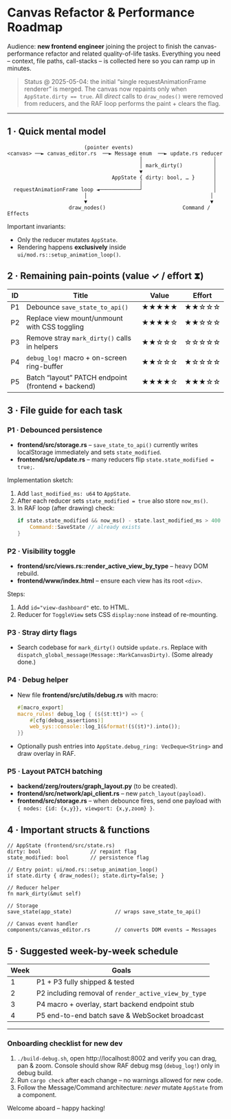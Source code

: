 # Canvas Refactor & Performance Roadmap

Audience: **new frontend engineer** joining the project to finish the canvas-performance
refactor and related quality-of-life tasks.  Everything you need – context,
file paths, call-stacks – is collected here so you can ramp up in minutes.

> Status @ 2025-05-04: the initial “single requestAnimationFrame renderer” is
> merged.  The canvas now repaints only when `AppState.dirty == true`.  All
> *direct* calls to `draw_nodes()` were removed from reducers, and the RAF
> loop performs the paint + clears the flag.

---

## 1 · Quick mental model

```
                         (pointer events)
<canvas> ──► canvas_editor.rs  ──► Message enum  ──► update.rs reducer
                                           │                       │
                                           │ mark_dirty()          │
                                           ▼                       │
                                  AppState { dirty: bool, … }      │
                                           │                       │
  requestAnimationFrame loop ◄─────────────┘                       │
                         │                                        │
                         ▼                                        ▼
                    draw_nodes()                         Command / Effects
```

Important invariants:

* Only the reducer mutates `AppState`.
* Rendering happens **exclusively** inside `ui/mod.rs::setup_animation_loop()`.


## 2 · Remaining pain-points  (value ✓ / effort ⧗)

| ID | Title | Value | Effort |
|----|-------|-------|--------|
| P1 | Debounce `save_state_to_api()` | ★★★★★ | ★★☆☆☆ |
| P2 | Replace view mount/unmount with CSS toggling | ★★★★☆ | ★★☆☆☆ |
| P3 | Remove stray `mark_dirty()` calls in helpers | ★★☆☆☆ | ☆☆☆☆☆ |
| P4 | `debug_log!` macro + on-screen ring-buffer | ★★☆☆☆ | ★☆☆☆☆ |
| P5 | Batch “layout” PATCH endpoint (frontend + backend) | ★★★★☆ | ★★★☆☆ |


## 3 · File guide for each task

### P1 · Debounced persistence

* **frontend/src/storage.rs** – `save_state_to_api()` currently writes
  localStorage immediately and sets `state_modified`.
* **frontend/src/update.rs** – many reducers flip `state.state_modified = true;`.

Implementation sketch:
1. Add `last_modified_ms: u64` to `AppState`.
2. After each reducer sets `state_modified = true` also store `now_ms()`.
3. In RAF loop (after drawing) check:
   ```rust
   if state.state_modified && now_ms() - state.last_modified_ms > 400 {
       Command::SaveState // already exists
   }
   ```

### P2 · Visibility toggle

* **frontend/src/views.rs::render_active_view_by_type** – heavy DOM rebuild.
* **frontend/www/index.html** – ensure each view has its root `<div>`.

Steps:
1. Add `id="view-dashboard"` etc. to HTML.
2. Reducer for `ToggleView` sets CSS `display:none` instead of re-mounting.

### P3 · Stray dirty flags

* Search codebase for `mark_dirty()` outside `update.rs`.  Replace with
  `dispatch_global_message(Message::MarkCanvasDirty)`.  (Some already done.)

### P4 · Debug helper

* New file **frontend/src/utils/debug.rs** with macro:
  ```rust
  #[macro_export]
  macro_rules! debug_log { ($($t:tt)*) => {
      #[cfg(debug_assertions)]
      web_sys::console::log_1(&format!($($t)*).into());
  }}
  ```
* Optionally push entries into `AppState.debug_ring: VecDeque<String>` and
  draw overlay in RAF.

### P5 · Layout PATCH batching

* **backend/zerg/routers/graph_layout.py** (to be created).
* **frontend/src/network/api_client.rs** – new `patch_layout(payload)`.
* **frontend/src/storage.rs** – when debounce fires, send one payload with
  `{ nodes: {id: {x,y}}, viewport: {x,y,zoom} }`.


## 4 · Important structs & functions

```
// AppState (frontend/src/state.rs)
dirty: bool                // repaint flag
state_modified: bool       // persistence flag

// Entry point: ui/mod.rs::setup_animation_loop()
if state.dirty { draw_nodes(); state.dirty=false; }

// Reducer helper
fn mark_dirty(&mut self)

// Storage
save_state(app_state)              // wraps save_state_to_api()

// Canvas event handler
components/canvas_editor.rs        // converts DOM events → Messages
```


## 5 · Suggested week-by-week schedule

| Week | Goals |
|------|-------|
| 1 | P1 + P3 fully shipped & tested |
| 2 | P2 including removal of `render_active_view_by_type` | 
| 3 | P4 macro + overlay, start backend endpoint stub | 
| 4 | P5 end-to-end batch save & WebSocket broadcast |


---

### Onboarding checklist for new dev

1. `./build-debug.sh`, open http://localhost:8002 and verify you can drag, pan & zoom.  Console should show RAF debug msg (`debug_log!`) only in debug build.
2. Run `cargo check` after each change – no warnings allowed for new code.
3. Follow the Message/Command architecture: *never* mutate `AppState` from a component.

Welcome aboard – happy hacking!
